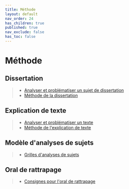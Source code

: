 ```yaml
---
title: Méthode
layout: default
nav_order: 24
has_children: true
published: true
nav_exclude: false
has_toc: false
---
```

# Méthode

## Dissertation

> - [Analyser et problématiser un sujet de dissertation](../../docs/methode/m1-1.html)
> - [Méthode de la dissertation](../../docs/methode/m1-2.html)

## Explication de texte

> - [Analyser et problématiser un texte](../../docs/methode/m2-1.html)
> - [Méthode de l'explication de texte](../../docs/methode/m2-2.html)

## Modèle d'analyses de sujets

> - [Grilles d'analyses de sujets](../../docs/methode/m3.html)

## Oral de rattrapage

> - [Consignes pour l'oral de rattrapage](../../docs/methode/m4.html)




